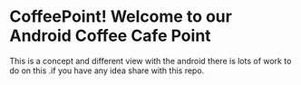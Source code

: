 # CoffeePoint! Welcome to our Android Coffee Cafe Point
This is a concept and different view with the android
there is lots of work to do on this .if you have any idea share with this repo.
